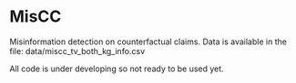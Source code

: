 # MisCC
Misinformation detection on counterfactual claims. Data is available in the file: data/miscc_tv_both_kg_info.csv

All code is under developing so not ready to be used yet.
